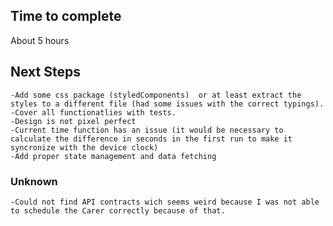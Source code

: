 ## Time to complete

About 5 hours

## Next Steps

    -Add some css package (styledComponents)  or at least extract the styles to a different file (had some issues with the correct typings).
    -Cover all functionatlies with tests.
    -Design is not pixel perfect
    -Current time function has an issue (it would be necessary to calculate the difference in seconds in the first run to make it syncronize with the device clock)
    -Add proper state management and data fetching

### Unknown
    -Could not find API contracts wich seems weird because I was not able to schedule the Carer correctly because of that.

